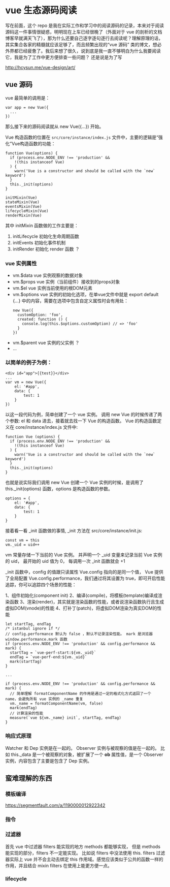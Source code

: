 # vue 生态源码阅读
写在前面，这个 repo 是我在实际工作和学习中的阅读源码的记录，本来对于阅读源码这一件事情很疑惑，明明现在上车已经很晚了（外面对于 vue 的剖析的文档博客早就满天飞了），那为什么还要自己逐字逐句逐行去阅读呢？理解原理的话，其实集合各家的精髓就应该足够了，而且频繁出现的“vue 源码” 类的博文，想必外界都已经疲惫了。我后来想了很久，说到底是我一直不够明白为什么我要阅读它，我是为了工作中更方便排查一些问题？ 还是说是为了写

http://hcysun.me/vue-design/art/

## vue 源码

vue 最简单的调用是：
```
var app = new Vue({
  ...
})
```

那么接下来的源码阅读就从 new Vue({...}) 开始。

Vue 构造函数的位置在 `src/core/instance/index.js` 文件中，主要的逻辑是“强化”Vue构造函数的功能：
```
function Vue(options) {
  if (process.env.NODE_ENV !== 'production' &&
    !(this instanceof Vue)
  ) {
    warn('Vue is a constructor and should be called with the `new` keyword')
  }
  this._init(options)
}

initMixin(Vue)
stateMixin(Vue)
eventsMixin(Vue)
lifecycleMixin(Vue)
renderMixin(Vue)
```

其中 initMixin 函数做的工作主要是：
1. initLifecycle 初始化生命周期函数
2. initEvents 初始化事件机制
3. initRender 初始化 render 函数 ？


### vue 实例属性

- vm.$data  vue 实例观察的数据对象
- vm.$props vue 实例（当前组件）接收到的props对象
- vm.$el vue 实例当前使用的根DOM元素
- vm.$options vue 实例的初始化选项，在单vue文件中就是 export default {...} 中的内容，需要在选项中包含自定义属性时会有用处：
  ```
  new Vue({
    customOption: 'foo',
    created: function () {
      console.log(this.$options.customOption) // => 'foo'
    }
  })
  ```
- vm.$parent vue 实例的父实例 ？
- ...



### 以简单的例子为例：
```
<div id="app">{{test}}</div>
...
var vm = new Vue({
    el: '#app',
    data: {
        test: 1
    }
})
```

以这一段代码为例，简单创建了一个 vue 实例。 调用 new Vue 的时候传递了两个参数: el 和 data 进去，接着就去找一下 Vue 的构造函数。
Vue 的构造函数定义在 core/instance/index.js 文件中:

```
function Vue (options) {
  if (process.env.NODE_ENV !== 'production' &&
    !(this instanceof Vue)
  ) {
    warn('Vue is a constructor and should be called with the `new` keyword')
  }
  this._init(options)
}
```

也就是说实际我们调用 new Vue 创建一个 Vue 实例的时候，是调用了 this._init(options) 函数，options 是构造函数的参数。

```
options = {
    el: '#app',
    data: {
        test: 1
    }
}
```

接着看一看 _init 函数做的事情, _init 方法在 src/core/instance/init.js:

```
const vm = this
vm._uid = uid++
```

vm 常量存储一下当前的 Vue 实例。 并声明一个 _uid 变量来记录当前 Vue 实例的 uid， 最开始的 uid 值为 0， 每调用一次 _init 函数就会 +1

_init 函数中，config 的值跟只读属性 Vue.config 指向的是同一个值， Vue 提供了全局配置 Vue.config.performance，我们通过将其设置为 true，即可开启性能追踪，你可以追踪四个场景的性能：

1、组件初始化(component init)
2、编译(compile)，将模板(template)编译成渲染函数
3、渲染(render)，其实就是渲染函数的性能，或者说渲染函数执行且生成虚拟DOM(vnode)的性能
4、打补丁(patch)，将虚拟DOM渲染为真实DOM的性能

```
let startTag, endTag
/* istanbul ignore if */
// config.performance 默认为 false ，默认不记录渲染性能。 mark 是浏览器 window.performance.mark 函数
if (process.env.NODE_ENV !== 'production' && config.performance && mark) {
  startTag = `vue-perf-start:${vm._uid}`
  endTag = `vue-perf-end:${vm._uid}`
  mark(startTag)
}

...

if (process.env.NODE_ENV !== 'production' && config.performance && mark) {
  // 简单理解 formatComponentName 的作用是通过一定的格式化方式返回了一个 name，会避免所有 vue 实例的 _name 重复
  vm._name = formatComponentName(vm, false)
  mark(endTag)
  // 计算渲染的性能 
  measure(`vue ${vm._name} init`, startTag, endTag)
}

```



### 响应式原理

Watcher 和 Dep 实例是在一起的。 
Observer 实例与被观察的值是在一起的。 比如 this._data 是一个被观察的对象，被扩展了一个 __ob__ 属性值，是一个 Observer 实例，内容包含了主要是包含了 Dep 实例。


## 蛮难理解的东西

### 模板编译
https://segmentfault.com/a/1190000012922342

### 指令


### 过滤器
首先 vue 中过滤器 filters 能实现的地方 methods 都能够实现， 但是 methods 能实现的部分，filters 不一定能实现。 比如说 filters 中没法使用 this. filters 过滤器实际上 vue 并不会主动去绑定 this 作用域。感觉应该类似于公共的函数一样的作用，并且结合 mixin filters 在使用上能更方便一点。


### lifecycle
